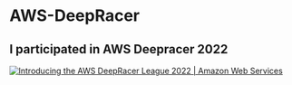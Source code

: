 # AWS-DeepRacer
## I participated in AWS Deepracer 2022

[![Introducing the AWS DeepRacer League 2022 | Amazon Web Services](https://d1.awsstatic.com/DR%20League%20presented%20by%20intel%20copy.5aeda45978f0f2b1cff0a5c9500b4ba05c94d6f2.png)](https://www.youtube.com/watch?v=ezhhS0n1rSc&ab_channel=AmazonWebServices)
